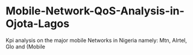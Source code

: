 # Mobile-Network-QoS-Analysis-in-Ojota-Lagos
Kpi analysis on the major mobile Networks in Nigeria namely: Mtn, AIrtel, Glo and (Mobile
